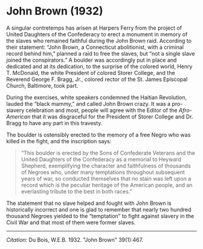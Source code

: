 # John Brown (1932)

A singular contretemps has arisen at Harpers Ferry from the project of United Daughters of the Confederacy to erect a monument in memory of the slaves who remained faithful during the John Brown raid. According to their statement: “John Brown, a Connecticut abolitionist, with a criminal record behind him,” planned a raid to free the slaves, but “not a single slave joined the conspirators.” A boulder was accordingly put in place and dedicated and at its dedication, to the surprise of the colored world, Henry T. McDonald, the white President of colored Storer College, and the Reverend George F. Bragg, Jr., colored rector of the St. James Episcopal Church, Baltimore, took part.

During the exercises, white speakers condemned the Haitian Revolution, lauded the “black mammy,” and called John Brown crazy. It was a pro-slavery celebration and most, people will agree with the Editor of the *Afro-American* that it was disgraceful for the President of Storer College and Dr. Bragg to have any part in this travesty.

The boulder is ostensibly erected to the memory of a free Negro who was killed in the fight, and the inscription says:

> “This boulder is erected by the Sons of Confederate Veterans and the United Daughters of the Confederacy as a memorial to Heyward Shepherd, exemplifying the character and faithfulness of thousands of Negroes who, under many temptations throughout subsequent years of war, so conducted themselves that no stain was left upon a record which is the peculiar heritage of the American people, and an everlasting tribute to the best in both races.”

The statement that no slave helped and fought with John Brown is historically incorrect and one is glad to remember that nearly two hundred thousand Negroes yielded to the “temptation” to fight against slavery in the Civil War and that most of them were former slaves.


_________________
*Citation:* Du Bois, W.E.B. 1932. "John Brown" 39(1):467.
